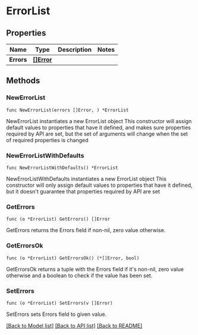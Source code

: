 # ErrorList

## Properties

Name | Type | Description | Notes
------------ | ------------- | ------------- | -------------
**Errors** | [**[]Error**](Error.md) |  | 

## Methods

### NewErrorList

`func NewErrorList(errors []Error, ) *ErrorList`

NewErrorList instantiates a new ErrorList object
This constructor will assign default values to properties that have it defined,
and makes sure properties required by API are set, but the set of arguments
will change when the set of required properties is changed

### NewErrorListWithDefaults

`func NewErrorListWithDefaults() *ErrorList`

NewErrorListWithDefaults instantiates a new ErrorList object
This constructor will only assign default values to properties that have it defined,
but it doesn't guarantee that properties required by API are set

### GetErrors

`func (o *ErrorList) GetErrors() []Error`

GetErrors returns the Errors field if non-nil, zero value otherwise.

### GetErrorsOk

`func (o *ErrorList) GetErrorsOk() (*[]Error, bool)`

GetErrorsOk returns a tuple with the Errors field if it's non-nil, zero value otherwise
and a boolean to check if the value has been set.

### SetErrors

`func (o *ErrorList) SetErrors(v []Error)`

SetErrors sets Errors field to given value.



[[Back to Model list]](../README.md#documentation-for-models) [[Back to API list]](../README.md#documentation-for-api-endpoints) [[Back to README]](../README.md)


